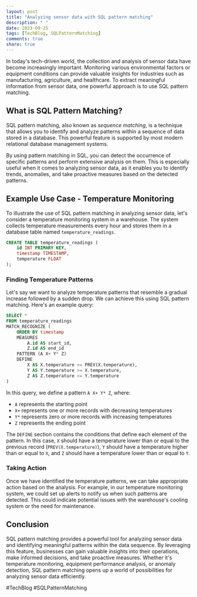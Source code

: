 ```yaml
---
layout: post
title: "Analyzing sensor data with SQL pattern matching"
description: " "
date: 2023-09-25
tags: [TechBlog, SQLPatternMatching]
comments: true
share: true
---
```


In today's tech-driven world, the collection and analysis of sensor data have become increasingly important. Monitoring various environmental factors or equipment conditions can provide valuable insights for industries such as manufacturing, agriculture, and healthcare. To extract meaningful information from sensor data, one powerful approach is to use SQL pattern matching.

## What is SQL Pattern Matching?

SQL pattern matching, also known as *sequence matching*, is a technique that allows you to identify and analyze patterns within a sequence of data stored in a database. This powerful feature is supported by most modern relational database management systems.

By using pattern matching in SQL, you can detect the occurrence of specific patterns and perform extensive analysis on them. This is especially useful when it comes to analyzing sensor data, as it enables you to identify trends, anomalies, and take proactive measures based on the detected patterns.

## Example Use Case - Temperature Monitoring

To illustrate the use of SQL pattern matching in analyzing sensor data, let's consider a temperature monitoring system in a warehouse. The system collects temperature measurements every hour and stores them in a database table named `temperature_readings`.

```sql
CREATE TABLE temperature_readings (
    id INT PRIMARY KEY,
    timestamp TIMESTAMP,
    temperature FLOAT
);
```

### Finding Temperature Patterns

Let's say we want to analyze temperature patterns that resemble a gradual increase followed by a sudden drop. We can achieve this using SQL pattern matching. Here's an example query:

```sql
SELECT *
FROM temperature_readings
MATCH_RECOGNIZE (
    ORDER BY timestamp
    MEASURES
        A.id AS start_id,
        Z.id AS end_id
    PATTERN (A X+ Y* Z)
    DEFINE
        X AS X.temperature <= PREV(X.temperature),
        Y AS Y.temperature >= X.temperature,
        Z AS Z.temperature <= Y.temperature
)
```

In this query, we define a pattern `A X+ Y* Z`, where:
- `A` represents the starting point
- `X+` represents one or more records with decreasing temperatures
- `Y*` represents zero or more records with increasing temperatures
- `Z` represents the ending point

The `DEFINE` section contains the conditions that define each element of the pattern. In this case, `X` should have a temperature lower than or equal to the previous record (`PREV(X.temperature)`), `Y` should have a temperature higher than or equal to `X`, and `Z` should have a temperature lower than or equal to `Y`.

### Taking Action

Once we have identified the temperature patterns, we can take appropriate action based on the analysis. For example, in our temperature monitoring system, we could set up alerts to notify us when such patterns are detected. This could indicate potential issues with the warehouse's cooling system or the need for maintenance.

## Conclusion

SQL pattern matching provides a powerful tool for analyzing sensor data and identifying meaningful patterns within the data sequence. By leveraging this feature, businesses can gain valuable insights into their operations, make informed decisions, and take proactive measures. Whether it's temperature monitoring, equipment performance analysis, or anomaly detection, SQL pattern matching opens up a world of possibilities for analyzing sensor data efficiently.

#TechBlog #SQLPatternMatching